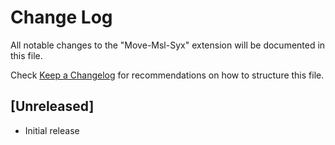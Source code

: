 # Change Log

All notable changes to the "Move-Msl-Syx" extension will be documented in this file.

Check [Keep a Changelog](http://keepachangelog.com/) for recommendations on how to structure this file.

## [Unreleased]

- Initial release